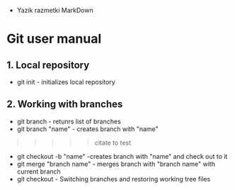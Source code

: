 * Yazik razmetki MarkDown
# Git user manual
## 1. Local repository
* git init - initializes local repository
## 2. Working with branches
* git branch - retunrs list of branches
* git branch "name" - creates branch with "name"
>>>>>citate to test
* git checkout -b "name" -creates branch with "name" and check out  to it
* git merge "branch name" - merges branch with "branch name" with current branch
* git checkout - Switching branches and restoring working tree files




